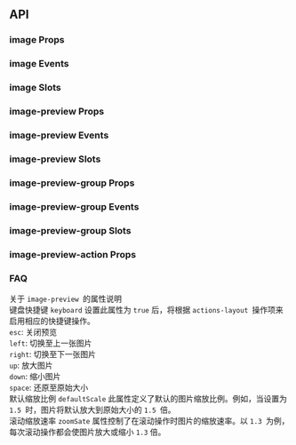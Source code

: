## API

### image Props

<field-table :data="imageProps"/>

### image Events

<field-table :data="imageEvents" type="emits"/>

### image Slots

<field-table :data="imageSlots" type="slots"/>

### image-preview Props

<field-table :data="imagePreviewProps"/>

### image-preview Events

<field-table :data="imagePreviewEvents" type="emits"/>

### image-preview Slots

<field-table :data="imagePreviewSlots" type="slots"/>

### image-preview-group Props

<field-table :data="imagePreviewGroupProps"/>

### image-preview-group Events

<field-table :data="imagePreviewGroupEvents" type="emits"/>

### image-preview-group Slots

<field-table :data="imagePreviewGroupSlots" type="slots"/>

### image-preview-action Props

<field-table :data="imagePreviewActionProps"/>

### FAQ

关于 `image-preview `的属性说明<br/>
键盘快捷键 `keyboard` 设置此属性为 `true` 后，将根据 `actions-layout `操作项来启用相应的快捷键操作。
<br/>
`esc`: 关闭预览
<br/>
`left`: 切换至上一张图片
<br/>
`right`: 切换至下一张图片
<br/>
`up`: 放大图片
<br/>
`down`: 缩小图片
<br/>
`space`: 还原至原始大小
<br>
默认缩放比例 `defaultScale` 此属性定义了默认的图片缩放比例。例如，当设置为 `1.5 `时，图片将默认放大到原始大小的 `1.5 `倍。
<br>
滚动缩放速率 `zoomSate` 属性控制了在滚动操作时图片的缩放速率。以 `1.3 `为例，每次滚动操作都会使图片放大或缩小 `1.3` 倍。

<script setup>
import { ref } from 'vue';

const imageProps = ref([
  { name: 'src', desc: '图片获取地址', type: 'string', value: '-', version: '' },
  { name: 'width', desc: '图片显示宽度', type: 'string | number', value: '-', version: '' },
  { name: 'height', desc: '图片显示高度', type: 'string | number', value: '-', version: '' },
  { name: 'title', desc: '标题', type: 'string', value: '-', version: '' },
  { name: 'description', desc: '描述，将显示在底部，如果 alt 没有值，则会将其设置给 alt', type: 'string', value: '-', version: '' },
  { name: 'fit', desc: '确定图片如何适应容器框', type: "'contain' | 'cover' | 'fill' | 'none' | 'scale-down'", value: '-', version: '' },
  { name: 'alt', desc: '图片的文字描述', type: 'string', value: '-', version: '' },
  { name: 'hide-footer', desc: '是否隐藏 footer（2.36.0 版本支持 \'never\' 参数，支持在加载错误时显示底部内容）', type: "boolean | 'never'", value: 'false', version: '' },
  { name: 'footer-position', desc: '底部显示的位置', type: "'inner' | 'outer'", value: "'inner'", version: '' },
  { name: 'show-loader', desc: '是否显示加载中效果', type: 'boolean', value: 'false', version: '' },
  { name: 'preview', desc: '是否开启预览', type: 'boolean', value: 'true', version: '' },
  { name: 'preview-visible (v-model)', desc: '控制预览的打开状态，可与 previewVisibleChange 配合使用', type: 'boolean', value: '-', version: '' },
  { name: 'default-preview-visible', desc: '预览的默认打开状态', type: 'boolean', value: 'false', version: '' },
  { name: 'preview-props', desc: '预览的配置项（所有选项都是可选的） ImagePreviewProps', type: 'ImagePreviewProps', value: '-', version: '' },
  { name: 'footer-class', desc: '底部显示区域的类名', type: 'string|array|object', value: '-', version: '2.23.0' },
]);

const imageEvents = ref([
  { name: 'preview-visible-change', desc: '预览的打开和关闭事件', type: 'visible: boolean' },
]);

const imageSlots = ref([
  { name: 'error', desc: '自定义错误状态内容' },
  { name: 'error-icon', desc: '自定义错误状态的图标' },
  { name: 'loader', desc: '自定义加载状态效果' },
  { name: 'extra', desc: '底部额外内容' },
]);

const imagePreviewProps = ref([
  { name: 'src', desc: '图片获取地址', type: 'string', value: '-' },
  { name: 'visible (v-model)', desc: '是否可见', type: 'boolean', value: '-' },
  { name: 'default-visible', desc: '默认是否可见，非受控', type: 'boolean', value: 'false' },
  { name: 'mask-closable', desc: '点击 mask 是否触发关闭', type: 'boolean', value: 'true' },
  { name: 'closable', desc: '是否显示关闭按钮', type: 'boolean', value: 'true' },
  { name: 'actions-layout', desc: '操作项的布局', type: 'string[]', value: "['fullScreen', 'rotateRight', 'rotateLeft', 'zoomIn', 'zoomOut', 'originalSize']" },
  { name: 'popup-container', desc: '设置弹出框的挂载点，同 teleport 的 to，缺省值是 document.body', type: 'HTMLElement | string', value: '-' },
  { name: 'esc-to-close', desc: '是否支持 ESC 键关闭预览', type: 'boolean', value: 'true' },
  { name: 'wheel-zoom', desc: '是否开启滚轮缩放', type: 'boolean', value: 'true' },
  { name: 'keyboard', desc: '是否开启键盘控制', type: 'boolean', value: 'true' },
  { name: 'default-scale', desc: '默认缩放比', type: 'number', value: '1' },
  { name: 'zoom-rate', desc: '缩放速率，仅对滚动缩放生效', type: 'number', value: '1.1' },
]);

const imagePreviewEvents = ref([
  { name: 'close', desc: '关闭事件', type: '-' },
]);

const imagePreviewSlots = ref([
  { name: 'actions', desc: '自定义额外的操作项', version: '2.17.0' },
]);

const imagePreviewGroupProps = ref([
  { name: 'src-list', desc: '图片列表（设置了本属性之后，将不再收集 a-image 子组件的图片信息）', type: 'string[]', value: '-' },
  { name: 'current (v-model)', desc: '当前展示的图片的下标', type: 'number', value: '-' },
  { name: 'default-current', desc: '第一张展示的图片的下标', type: 'number', value: '0' },
  { name: 'infinite', desc: '是否无限循环', type: 'boolean', value: 'false' },
  { name: 'visible (v-model)', desc: '是否可见，受控属性', type: 'boolean', value: '-' },
  { name: 'default-visible', desc: '默认是否可见，非受控', type: 'boolean', value: 'false' },
  { name: 'mask-closable', desc: '点击 mask 是否触发关闭', type: 'boolean', value: 'true' },
  { name: 'closable', desc: '是否显示关闭按钮', type: 'boolean', value: 'true' },
  { name: 'actions-layout', desc: '控制条的布局', type: 'string[]', value: "['fullScreen', 'rotateRight', 'rotateLeft', 'zoomIn', 'zoomOut', 'originalSize']" },
  { name: 'popup-container', desc: '设置弹出框的挂载点，同 teleport 的 to，缺省值是 document.body', type: 'string | HTMLElement', value: '-' },
]);

const imagePreviewGroupEvents = ref([
  { name: 'change', desc: '切换图片', type: 'index: number' },
  { name: 'visible-change', desc: '预览的打开和关闭', type: 'visible: boolean' },
]);

const imagePreviewGroupSlots = ref([
  { name: 'actions', desc: '自定义额外的操作项', version: '2.46.0' },
]);

const imagePreviewActionProps = ref([
  { name: 'name', desc: '名称', type: 'string', value: '-' },
  { name: 'disabled', desc: '是否禁用', type: 'boolean', value: 'false' },
]);

</script>
